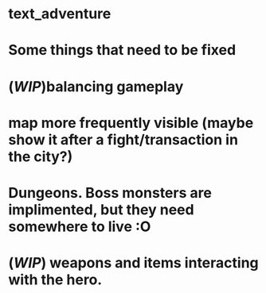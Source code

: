 # text_adventure

# Some things that need to be fixed
#

# ($WIP$)balancing gameplay

#  map more frequently visible (maybe show it after a fight/transaction in the city?)

# Dungeons. Boss monsters are implimented, but they need somewhere to live :O

# ($WIP$) weapons and items interacting with the hero.